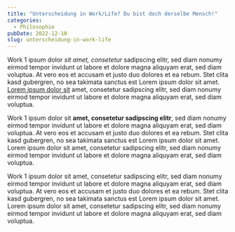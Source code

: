```yaml
---
title: "Unterscheidung in Work/Life? Du bist doch derselbe Mensch!"
categories:
  - Philosophie
pubDate: 2022-12-10
slug: unterscheidung-in-work-life
---
```


Work 1 ipsum dolor _sit amet, consetetur_ sadipscing elitr, sed diam nonumy eirmod tempor invidunt ut labore et dolore magna aliquyam erat, sed diam voluptua. At vero eos et accusam et justo duo dolores et ea rebum. Stet clita kasd gubergren, no sea takimata sanctus est Lorem ipsum dolor sit amet. [Lorem ipsum dolor sit][1] amet, consetetur sadipscing elitr, sed diam nonumy eirmod tempor invidunt ut labore et dolore magna aliquyam erat, sed diam voluptua.

<!-- excerpt -->

Work 1 ipsum dolor sit **amet, consetetur sadipscing elitr**, sed diam nonumy eirmod tempor invidunt ut labore et dolore magna aliquyam erat, sed diam voluptua. At vero eos et accusam et justo duo dolores et ea rebum. Stet clita kasd gubergren, no sea takimata sanctus est Lorem ipsum dolor sit amet. Lorem ipsum dolor sit amet, consetetur sadipscing elitr, sed diam nonumy eirmod tempor invidunt ut labore et dolore magna aliquyam erat, sed diam voluptua.

Work 1 ipsum dolor sit amet, consetetur sadipscing elitr, sed diam nonumy eirmod tempor invidunt ut labore et dolore magna aliquyam erat, sed diam voluptua. At vero eos et accusam et justo duo dolores et ea rebum. Stet clita kasd gubergren, no sea takimata sanctus est Lorem ipsum dolor sit amet. Lorem ipsum dolor sit amet, consetetur sadipscing elitr, sed diam nonumy eirmod tempor invidunt ut labore et dolore magna aliquyam erat, sed diam voluptua.

[1]:[https://google.de]
